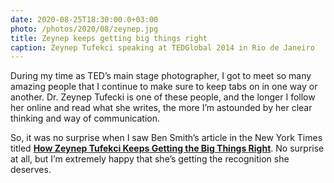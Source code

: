 ```yaml
---
date: 2020-08-25T18:30:00.0+03:00
photo: /photos/2020/08/zeynep.jpg
title: Zeynep keeps getting big things right
caption: Zeynep Tufekci speaking at TEDGlobal 2014 in Rio de Janeiro
---
```


During my time as TED’s main stage photographer, I got to meet so many amazing people that I continue to make sure to keep tabs on in one way or another. Dr. Zeynep Tufecki is one of these people, and the longer I follow her online and read what she writes, the more I’m astounded by her clear thinking and way of communication. 

So, it was no surprise when I saw Ben Smith’s article in the New York Times titled **[How Zeynep Tufekci Keeps Getting the Big Things Right][1]**. No surprise at all, but I’m extremely happy that she’s getting the recognition she deserves. 


[1]:	https://www.nytimes.com/2020/08/23/business/media/how-zeynep-tufekci-keeps-getting-the-big-things-right.html